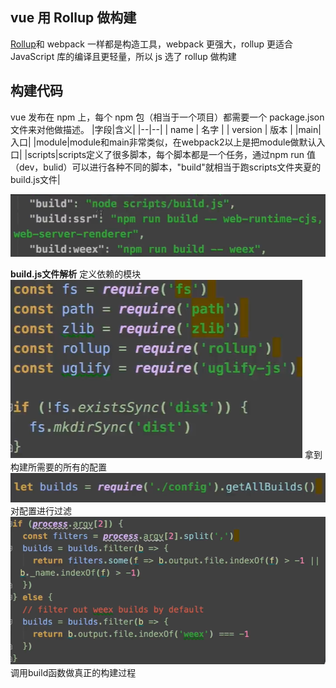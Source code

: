## vue 用 Rollup 做构建

[Rollup](https://github.com/rollup/rollup)和 webpack 一样都是构造工具，webpack 更强大，rollup 更适合 JavaScript 库的编译且更轻量，所以 js 选了 rollup 做构建

## 构建代码

vue 发布在 npm 上，每个 npm 包（相当于一个项目）都需要一个 package.json 文件来对他做描述。
|字段|含义|
|--|--|
| name | 名字 |
| version  | 版本 |
|main|入口|
|module|module和main非常类似，在webpack2以上是把module做默认入口|
|scripts|scripts定义了很多脚本，每个脚本都是一个任务，通过npm run 值（dev，bulid）可以进行各种不同的脚本，"build"就相当于跑scripts文件夹夏的build.js文件|

![](./images/build.png)

**build.js文件解析**
定义依赖的模块
![](./images/buildjs1.png)
拿到构建所需要的所有的配置
![](./images/buildjs2.png)
对配置进行过滤
![](./images/buildjs3.png)
调用build函数做真正的构建过程